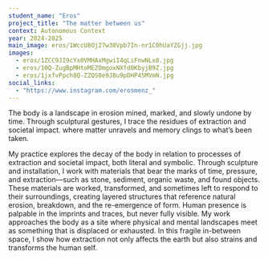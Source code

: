 ```yaml
---
student_name: "Eros"
project_title: "The matter between us"
context: Autonomous Context
year: 2024-2025
main_image: eros/1WccU8Oj27w30Vpb7In-nr1C0hUaYZGjj.jpg
images:
  - eros/1ZCC9JI9cYx0VMHAxMgwiI4qLiFnwNLx8.jpg
  - eros/10Q-ZugBpMHtoMEZOmgoxNXfd0KbyjB9Z.jpg
  - eros/1jxfvPpch8Q-ZZQS0e9JBu9pDHP45MVmN.jpg
social_links:
  - "https://www.instagram.com/erosmenz_"
---
```

The body is a landscape in erosion
mined, marked, and slowly undone by time.
Through sculptural gestures, I trace the residues of extraction and societal impact.
where matter unravels and memory clings to what’s been taken.

My practice explores the decay of the body in relation to processes of extraction and societal impact, both literal and symbolic. Through sculpture and installation, I work with materials that bear the marks of time, pressure, and extraction—such as stone, sediment, organic waste, and found objects. These materials are worked, transformed, and sometimes left to respond to their surroundings, creating layered structures that reference natural erosion, breakdown, and the re-emergence of form. Human presence is palpable in the imprints and traces, but never fully visible. My work approaches the body as a site where physical and mental landscapes meet as something that is displaced or exhausted. In this fragile in-between space, I show how extraction not only affects the earth but also strains and transforms the human self.
